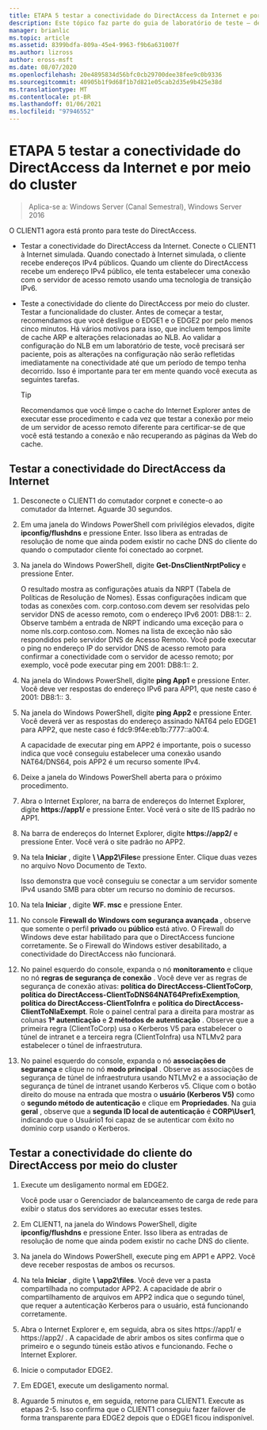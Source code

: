```yaml
---
title: ETAPA 5 testar a conectividade do DirectAccess da Internet e por meio do cluster
description: Este tópico faz parte do guia de laboratório de teste – demonstre o DirectAccess em um cluster com o NLB do Windows para Windows Server 2016
manager: brianlic
ms.topic: article
ms.assetid: 8399bdfa-809a-45e4-9963-f9b6a631007f
ms.author: lizross
author: eross-msft
ms.date: 08/07/2020
ms.openlocfilehash: 20e4895834d56bfc0cb29700dee38fee9c0b9336
ms.sourcegitcommit: 40905b1f9d68f1b7d821e05cab2d35e9b425e38d
ms.translationtype: MT
ms.contentlocale: pt-BR
ms.lasthandoff: 01/06/2021
ms.locfileid: "97946552"
---
```

# <a name="step-5-test-directaccess-connectivity-from-the-internet-and-through-the-cluster"></a>ETAPA 5 testar a conectividade do DirectAccess da Internet e por meio do cluster

>Aplica-se a: Windows Server (Canal Semestral), Windows Server 2016

O CLIENT1 agora está pronto para teste do DirectAccess.

- Testar a conectividade do DirectAccess da Internet. Conecte o CLIENT1 à Internet simulada. Quando conectado à Internet simulada, o cliente recebe endereços IPv4 públicos. Quando um cliente do DirectAccess recebe um endereço IPv4 público, ele tenta estabelecer uma conexão com o servidor de acesso remoto usando uma tecnologia de transição IPv6.

- Teste a conectividade do cliente do DirectAccess por meio do cluster. Testar a funcionalidade do cluster. Antes de começar a testar, recomendamos que você desligue o EDGE1 e o EDGE2 por pelo menos cinco minutos. Há vários motivos para isso, que incluem tempos limite de cache ARP e alterações relacionadas ao NLB. Ao validar a configuração do NLB em um laboratório de teste, você precisará ser paciente, pois as alterações na configuração não serão refletidas imediatamente na conectividade até que um período de tempo tenha decorrido. Isso é importante para ter em mente quando você executa as seguintes tarefas.

    > [!TIP]
    > Recomendamos que você limpe o cache do Internet Explorer antes de executar esse procedimento e cada vez que testar a conexão por meio de um servidor de acesso remoto diferente para certificar-se de que você está testando a conexão e não recuperando as páginas da Web do cache.

## <a name="test-directaccess-connectivity-from-the-internet"></a>Testar a conectividade do DirectAccess da Internet

1. Desconecte o CLIENT1 do comutador corpnet e conecte-o ao comutador da Internet. Aguarde 30 segundos.

2. Em uma janela do Windows PowerShell com privilégios elevados, digite **ipconfig/flushdns** e pressione Enter. Isso libera as entradas de resolução de nome que ainda podem existir no cache DNS do cliente do quando o computador cliente foi conectado ao corpnet.

3. Na janela do Windows PowerShell, digite **Get-DnsClientNrptPolicy** e pressione Enter.

   O resultado mostra as configurações atuais da NRPT (Tabela de Políticas de Resolução de Nomes). Essas configurações indicam que todas as conexões com. corp.contoso.com devem ser resolvidas pelo servidor DNS de acesso remoto, com o endereço IPv6 2001: DB8:1:: 2. Observe também a entrada de NRPT indicando uma exceção para o nome nls.corp.contoso.com. Nomes na lista de exceção não são respondidos pelo servidor DNS de Acesso Remoto. Você pode executar o ping no endereço IP do servidor DNS de acesso remoto para confirmar a conectividade com o servidor de acesso remoto; por exemplo, você pode executar ping em 2001: DB8:1:: 2.

4. Na janela do Windows PowerShell, digite **ping App1** e pressione Enter. Você deve ver respostas do endereço IPv6 para APP1, que neste caso é 2001: DB8:1:: 3.

5. Na janela do Windows PowerShell, digite **ping App2** e pressione Enter. Você deverá ver as respostas do endereço assinado NAT64 pelo EDGE1 para APP2, que neste caso é fdc9:9f4e:eb1b:7777::a00:4.

   A capacidade de executar ping em APP2 é importante, pois o sucesso indica que você conseguiu estabelecer uma conexão usando NAT64/DNS64, pois APP2 é um recurso somente IPv4.

6. Deixe a janela do Windows PowerShell aberta para o próximo procedimento.

7. Abra o Internet Explorer, na barra de endereços do Internet Explorer, digite **https://app1/** e pressione Enter. Você verá o site de IIS padrão no APP1.

8. Na barra de endereços do Internet Explorer, digite **https://app2/** e pressione Enter. Você verá o site padrão no APP2.

9. Na tela **Iniciar** , digite <strong> \\ \App2\Files</strong>e pressione Enter. Clique duas vezes no arquivo Novo Documento de Texto.

    Isso demonstra que você conseguiu se conectar a um servidor somente IPv4 usando SMB para obter um recurso no domínio de recursos.

10. Na tela **Iniciar** , digite **WF. msc** e pressione Enter.

11. No console **Firewall do Windows com segurança avançada** , observe que somente o perfil **privado** ou **público** está ativo. O Firewall do Windows deve estar habilitado para que o DirectAccess funcione corretamente. Se o Firewall do Windows estiver desabilitado, a conectividade do DirectAccess não funcionará.

12. No painel esquerdo do console, expanda o nó **monitoramento** e clique no nó **regras de segurança de conexão** . Você deve ver as regras de segurança de conexão ativas: **política do DirectAccess-ClientToCorp**, **política do DirectAccess-ClientToDNS64NAT64PrefixExemption**, **política do DirectAccess-ClientToInfra** e **política do DirectAccess-ClientToNlaExempt**. Role o painel central para a direita para mostrar as colunas **1ª autenticação** e **2 métodos de autenticação** . Observe que a primeira regra (ClientToCorp) usa o Kerberos V5 para estabelecer o túnel de intranet e a terceira regra (ClientToInfra) usa NTLMv2 para estabelecer o túnel de infraestrutura.

13. No painel esquerdo do console, expanda o nó **associações de segurança** e clique no nó **modo principal** . Observe as associações de segurança de túnel de infraestrutura usando NTLMv2 e a associação de segurança de túnel de intranet usando Kerberos v5. Clique com o botão direito do mouse na entrada que mostra o **usuário (Kerberos V5)** como o **segundo método de autenticação** e clique em **Propriedades**. Na guia **geral** , observe que a **segunda ID local de autenticação** é **CORP\User1**, indicando que o Usuário1 foi capaz de se autenticar com êxito no domínio corp usando o Kerberos.

## <a name="test-directaccess-client-connectivity-through-the-cluster"></a>Testar a conectividade do cliente do DirectAccess por meio do cluster

1. Execute um desligamento normal em EDGE2.

   Você pode usar o Gerenciador de balanceamento de carga de rede para exibir o status dos servidores ao executar esses testes.

2. Em CLIENT1, na janela do Windows PowerShell, digite **ipconfig/flushdns** e pressione Enter. Isso libera as entradas de resolução de nome que ainda podem existir no cache DNS do cliente.

3. Na janela do Windows PowerShell, execute ping em APP1 e APP2. Você deve receber respostas de ambos os recursos.

4. Na tela **Iniciar** , digite <strong> \\ \app2\files</strong>. Você deve ver a pasta compartilhada no computador APP2. A capacidade de abrir o compartilhamento de arquivos em APP2 indica que o segundo túnel, que requer a autenticação Kerberos para o usuário, está funcionando corretamente.

5. Abra o Internet Explorer e, em seguida, abra os sites https://app1/ e https://app2/ . A capacidade de abrir ambos os sites confirma que o primeiro e o segundo túneis estão ativos e funcionando. Feche o Internet Explorer.

6. Inicie o computador EDGE2.

7. Em EDGE1, execute um desligamento normal.

8. Aguarde 5 minutos e, em seguida, retorne para CLIENT1. Execute as etapas 2-5. Isso confirma que o CLIENT1 conseguiu fazer failover de forma transparente para EDGE2 depois que o EDGE1 ficou indisponível.
